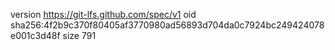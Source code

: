 version https://git-lfs.github.com/spec/v1
oid sha256:4f2b9c370f80405af3770980ad56893d704da0c7924bc249424078e001c3d48f
size 791
